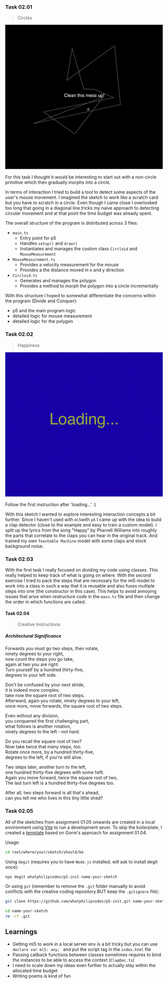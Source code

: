 ### Task 02.01

> Circles

![](./img/cricles-preview.gif)

For this task I thought it would be interesting to start out with a non-circle primitive which then gradually morphs into a circle.

In terms of interaction I tried to build a tool to detect some aspects of the user's mouse movement. I imagined the sketch to work like a scratch card but you have to scratch in a circle. Even though I came close I overlooked too long that going in a diagonal line tricks my naive approach to detecting circular movement and at that point the time budget was already spent.

The overall structure of the program is distributed across 3 files:

- `main.ts`
  - Entry point for p5
  - Handles `setup()` and `draw()`
  - Instantiates and manages the custom class `Circloid` and `MouseMeasurement`
- `MouseMeasurement.ts`
  - Provides a velocity measurement for the mouse
  - Provides a the distance moved in x and y direction
- `Circloid.ts`
  - Generates and manages the polygon
  - Provides a method to morph the polygon into a circle incrementally

With this structure I hoped to somewhat differentiate the concerns within the program (Divide and Conquer):

- p5 and the main program logic
- detailed logic for mouse measurement
- detailed logic for the polygon

### Task 02.02

> Happiness

![](./img/happy-preview.gif)

Follow the first instruction after 'loading...' :)

With this sketch I wanted to explore interesting interaction concepts a bit further. Since I haven't used with `ml5`with `p5` I came up with the idea to build a clap detector (close to the example and easy to train a custom model). I split up the lyrics from the song "Happy" by Pharrell Williams into roughly the parts that correlate to the claps you can hear in the original track. And trained my own `Teachable Machine` model with some claps and stock background noise.

### Task 02.03

With the first task I really focused on dividing my code using classes. This really helped to keep track of what is going on where. With the second exercise I tried to pack the steps that are necessary for the ml5 model to work into a class in such a way that it is reusable and also fuses multiple steps into one (the constructor in this case). This helps to avoid annoying issues that arise when restructure code in the `main.ts` file and then change the order in which functions are called.

#### Task 02.04

> Creative Instructions

##### Architectural Significance

Forwards you must go two steps, then rotate,<br>
ninety degrees to your right,<br>
now count the steps you go take,<br>
again at two you are right.<br>
Turn yourself by a hundred thirty-five,<br>
degrees to your left side.

Don't be confused by your next stride,<br>
it is indeed more complex;<br>
take now the square root of two steps.<br>
Afterward, again you rotate, ninety degrees to your left,<br>
once more, move forwards, the square root of two steps.

Even without any division,<br>
you conquered the first challenging part,<br>
what follows is another rotation,<br>
ninety degrees to the left - not hard.

Do you recall the square root of two?<br>
Now take twice that many steps, too.<br>
Rotate once more, by a hundred thirty-five,<br>
degrees to the left, if you're still alive.

Two steps later, another turn to the left,<br>
one hundred thirty-five degrees with some heft.<br>
Again you move forward, twice the square root of two,<br>
The last turn left is a hundred thirty-five degrees too.<br>

After all, two steps forward is all that's ahead,<br>
can you tell me who lives in this tiny little shed?

### Task 02.05

All of the sketches from assignment 01.05 onwards are created in a local environment using [Vite](https://vite.dev/) to run a development sever. To skip the boilerplate, I created a [template](https://github.com/whatphilipcodes/p5-init) based on Gorm's approach for assignment 01.04.

Usage:

```bash
cd root/where/your/sketch/should/be
```

Using `degit` (requires you to have `Node.js` installed, will ask to install degit once):

```bash
npx degit whatphilipcodes/p5-init name-your-sketch
```

Or using `git` (remember to remove the `.git` folder manually to avoid conflicts with the creative coding repository BUT keep the `.gitignore` file):

```bash
git clone https://github.com/whatphilipcodes/p5-init.git name-your-sketch
```

```bash
cd name-your-sketch
rm -rf .git
```

## Learnings

- Getting ml5 to work in a local server env is a bit tricky but you can use `declare var ml5: any; ` and put the script tag in the `index.html` file
- Passing callback functions between classes sometimes requires to bind the instances to be able to access the context (`ClapDec.ts`)
- I need to scale down my ideas even further to actually stay within the allocated time budget
- Writing poems is kind of fun
